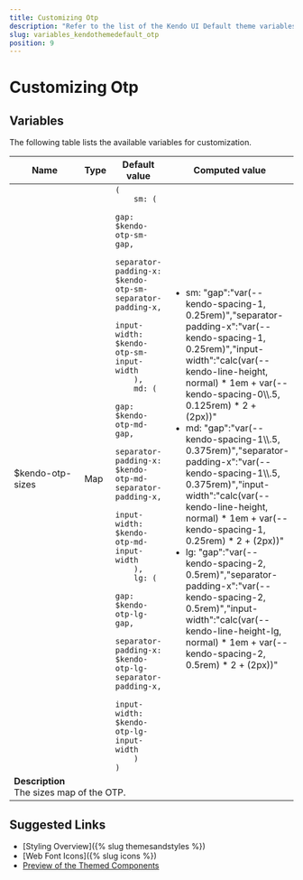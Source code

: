 ```yaml
---
title: Customizing Otp
description: "Refer to the list of the Kendo UI Default theme variables available for customization."
slug: variables_kendothemedefault_otp
position: 9
---
```


# Customizing Otp

## Variables

The following table lists the available variables for customization.

<table class="theme-variables">
    <colgroup>
    <col style="width: 200px; white-space:nowrap;" />
    <col />
    <col />
    <col />
</colgroup>
<thead>
    <tr>
        <th>Name</th>
        <th>Type</th>
        <th>Default value</th>
        <th>Computed value</th>
    </tr>
</thead>
<tbody>
        <tr>
    <td>$kendo-otp-sizes</td>
    <td>Map</td>
    <td><code>(
    sm: (
        gap: $kendo-otp-sm-gap,
        separator-padding-x: $kendo-otp-sm-separator-padding-x,
        input-width: $kendo-otp-sm-input-width
    ),
    md: (
        gap: $kendo-otp-md-gap,
        separator-padding-x: $kendo-otp-md-separator-padding-x,
        input-width: $kendo-otp-md-input-width
    ),
    lg: (
        gap: $kendo-otp-lg-gap,
        separator-padding-x: $kendo-otp-lg-separator-padding-x,
        input-width: $kendo-otp-lg-input-width
    )
)</code></td>
    <td><ul><li>sm: "gap":"var(--kendo-spacing-1, 0.25rem)","separator-padding-x":"var(--kendo-spacing-1, 0.25rem)","input-width":"calc(var(--kendo-line-height, normal) * 1em + var(--kendo-spacing-0\\.5, 0.125rem) * 2 + (2px))"</li><li>md: "gap":"var(--kendo-spacing-1\\.5, 0.375rem)","separator-padding-x":"var(--kendo-spacing-1\\.5, 0.375rem)","input-width":"calc(var(--kendo-line-height, normal) * 1em + var(--kendo-spacing-1, 0.25rem) * 2 + (2px))"</li><li>lg: "gap":"var(--kendo-spacing-2, 0.5rem)","separator-padding-x":"var(--kendo-spacing-2, 0.5rem)","input-width":"calc(var(--kendo-line-height-lg, normal) * 1em + var(--kendo-spacing-2, 0.5rem) * 2 + (2px))"</li></ul></td>
</tr>
<tr>
    <td colspan="4" class="theme-variables-description-container"><div><b>Description</b><div class="theme-variables-description">The sizes map of the OTP.</div></div>
    </td>
</tr>
</tbody>
</table>

## Suggested Links

* [Styling Overview]({% slug themesandstyles %})
* [Web Font Icons]({% slug icons %})
* [Preview of the Themed Components](../)

